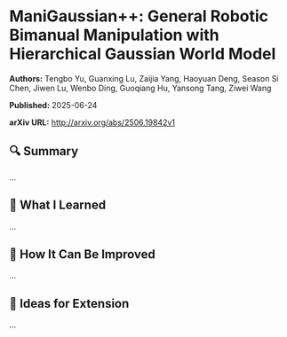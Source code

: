 # ManiGaussian++: General Robotic Bimanual Manipulation with Hierarchical Gaussian World Model
**Authors:** Tengbo Yu, Guanxing Lu, Zaijia Yang, Haoyuan Deng, Season Si Chen, Jiwen Lu, Wenbo Ding, Guoqiang Hu, Yansong Tang, Ziwei Wang

**Published:** 2025-06-24

**arXiv URL:** http://arxiv.org/abs/2506.19842v1

## 🔍 Summary

...

## 🧠 What I Learned

...

## 🔬 How It Can Be Improved

...

## 🧪 Ideas for Extension

...
